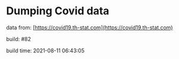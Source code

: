 Dumping Covid data
==================
                        
data from: [https://covid19.th-stat.com](https://covid19.th-stat.com)

build: #82

build time: 2021-08-11 06:43:05
